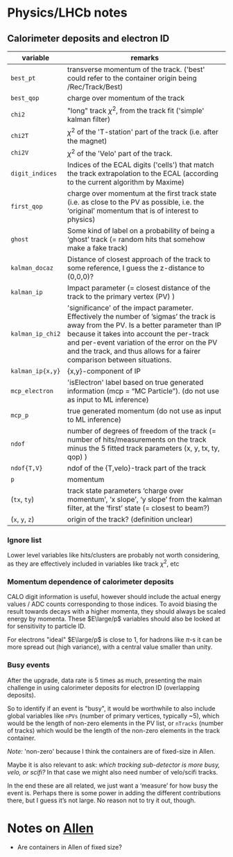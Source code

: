 # Physics/LHCb notes

## Calorimeter deposits and electron ID

| variable | remarks |
|----------|---------|
| `best_pt`  | transverse momentum of the track. ('best' could refer to the container origin being /Rec/Track/Best)
| `best_qop` | charge over momentum of the track
| `chi2` | "long" track $\chi^2$, from the track fit ('simple' kalman filter)
| `chi2T` | $\chi^2$ of the 'T-station' part of the track (i.e. after the magnet)
| `chi2V` | $\chi^2$ of the 'Velo' part of the track.
| `digit_indices` | Indices of the ECAL digits ('cells') that match the track extrapolation to the ECAL (according to the current algorithm by Maxime)
| `first_qop` | charge over momentum at the first track state (i.e. as close to the PV as possible, i.e. the ‘original’ momentum that is of interest to physics)
| `ghost` | Some kind of label on a probability of being a ‘ghost’ track (= random hits that somehow make a fake track)
| `kalman_docaz` | Distance of closest approach of the track to some reference, I guess the z-distance to (0,0,0)?
| `kalman_ip` | Impact parameter (= closest distance of the track to the primary vertex (PV) )
| `kalman_ip_chi2` | 'significance' of the impact parameter. Effectively the number of ’sigmas’ the track is away from the PV. Is a better parameter than IP because it takes into account the per-track and per-event variation of the error on the PV and the track, and thus allows for a fairer comparison between situations.
| `kalman_ip{x,y}` | {x,y}-component of IP
| `mcp_electron` | 'isElectron' label based on true generated information (mcp = “MC Particle”). (do not use as input to ML inference)
| `mcp_p` | true generated momentum (do not use as input to ML inference)
| `ndof` | number of degrees of freedom of the track (= number of hits/measurements on the track minus the 5 fitted track parameters (x, y, tx, ty, qop) )
| `ndof{T,V}` | ndof of the {T,velo}-track part of the track
| `p` | momentum
| (`tx`, `ty`) | track state parameters ‘charge over momentum’, ’x slope’, ‘y slope’ from the kalman filter, at the ‘first’ state (= closest to beam?)
| (`x`, `y`, `z`) | origin of the track? (definition unclear)

### Ignore list
Lower level variables like hits/clusters are probably not worth considering, as they are effectively
included in variables like track $\chi^2$, etc

### Momentum dependence of calorimeter deposits 
CALO digit information is useful, however should include the actual energy values / ADC counts corresponding to those indices.
To avoid biasing the result towards decays with a higher momenta, they should always be scaled energy by momenta.
These $E\large/p$ variables should also be looked at for sensitivity to particle ID.

For electrons "ideal" $E\large/p$ is close to 1, for hadrons like $\pi$-s
it can be more spread out (high variance), with a central value smaller than unity.

### Busy events
After the upgrade, data rate is 5 times as much, presenting the main challenge
in using calorimeter deposits for electron ID (overlapping deposits).

So to identify if an event is "busy", it would be worthwhile to also include
global variables like `nPVs` (number of primary vertices, typically ~5),
which would be the length of non-zero elements in the PV list, or `nTracks`
(number of tracks) which would be the length of the non-zero elements in the
track container.

*Note:* 'non-zero' because I think the containers are of fixed-size in Allen.

Maybe it is also relevant to ask: *which tracking sub-detector is more busy, velo, or scifi?*
In that case we might also need number of velo/scifi tracks.

In the end these are all related, we just want a ‘measure’ for how busy the event is. Perhaps
there is some power in adding the different contributions there, but I guess it’s not large.
No reason not to try it out, though.

# Notes on [Allen](https://gitlab.cern.ch/lhcb/Allen)
- Are containers in Allen of fixed size?
